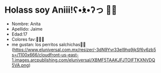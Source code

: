 # Holass soy Aniii!ʕ•́ᴥ•̀ʔっ 🍬🐾
- Nombre: Anita
- Apellido: Jaime
- Edad:17
- Colores fav:🖤🩷💜
- me gustan: los perritos salchichas🐶🐾
(https://www.eluniversal.com.mx/resizer/-3dN9Yvr33el9hq9jkSf6v6zb5s=/1100x666/cloudfront-us-east-1.images.arcpublishing.com/eluniversal/XBMF5TAAKJFJTOIFTKXNVDQ5VA.png)



